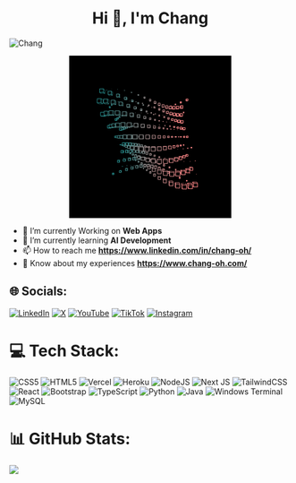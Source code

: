 <h1 align="center">Hi 👋, I'm Chang </h1>
 
<p align="left"> 
  <img src="https://komarev.com/ghpvc/?username=chang4oh&label=Profile%20views&color=0e75b6&style=flat" alt="Chang" /> 
</p>

<div align="center">
  <img align="center" alt="Coding" width="290" src="ef2db0885d94fd149a4b7914923bb2a3.gif" style="max-width: 100%; height: auto;" />
</div>

- 🔭  I’m currently Working on **Web Apps**
- 🌱 I’m currently learning **AI Development**
- 📫 How to reach me **https://www.linkedin.com/in/chang-oh/**
- 📄 Know about my experiences **https://www.chang-oh.com/**
  
## 🌐 Socials:
[![LinkedIn](https://img.shields.io/badge/LinkedIn-%230077B5.svg?logo=linkedin&logoColor=white)](www.linkedin.com/in/chang-oh) 
[![X](https://img.shields.io/badge/X-black.svg?logo=X&logoColor=white)](https://x.com/token1q) 
[![YouTube](https://img.shields.io/badge/YouTube-%23FF0000.svg?logo=YouTube&logoColor=white)](https://www.youtube.com/@Chang-Oh) 
[![TikTok](https://img.shields.io/badge/TikTok-%23000000.svg?logo=TikTok&logoColor=white)](https://www.tiktok.com/@changoh33)
[![Instagram](https://img.shields.io/badge/Instagram-%23E4405F.svg?logo=Instagram&logoColor=white)](https://www.instagram.com/chang4oh)




# 💻 Tech Stack:
![CSS5](https://img.shields.io/badge/css5-%231572B6.svg?style=for-the-badge&logo=css5&logoColor=white) 
![HTML5](https://img.shields.io/badge/html5-%23E34F26.svg?style=for-the-badge&logo=html5&logoColor=white) 
![Vercel](https://img.shields.io/badge/vercel-%23000000.svg?style=for-the-badge&logo=vercel&logoColor=white) 
![Heroku](https://img.shields.io/badge/heroku-%23430098.svg?style=for-the-badge&logo=heroku&logoColor=white) 
![NodeJS](https://img.shields.io/badge/node.js-6DA55F?style=for-the-badge&logo=node.js&logoColor=white) 
![Next JS](https://img.shields.io/badge/Next-black?style=for-the-badge&logo=next.js&logoColor=white) 
![TailwindCSS](https://img.shields.io/badge/tailwindcss-%2338B2AC.svg?style=for-the-badge&logo=tailwind-css&logoColor=white) 
![React](https://img.shields.io/badge/react-%2320232a.svg?style=for-the-badge&logo=react&logoColor=%2361DAFB) 
![Bootstrap](https://img.shields.io/badge/bootstrap-%238511FA.svg?style=for-the-badge&logo=bootstrap&logoColor=white) 
![TypeScript](https://img.shields.io/badge/typescript-%23007ACC.svg?style=for-the-badge&logo=typescript&logoColor=white) 
![Python](https://img.shields.io/badge/python-3670A0?style=for-the-badge&logo=python&logoColor=ffdd54) 
![Java](https://img.shields.io/badge/Java-007396?style=for-the-badge&logo=java&logoColor=white)
![Windows Terminal](https://img.shields.io/badge/Windows%20Terminal-%234D4D4D.svg?style=for-the-badge&logo=windows-terminal&logoColor=white) 
![MySQL](https://img.shields.io/badge/mysql-4479A1.svg?style=for-the-badge&logo=mysql&logoColor=white)

# 📊 GitHub Stats:
![](https://github-readme-streak-stats.herokuapp.com/?user=chang4oh&theme=dark&hide_border=false)<br/>